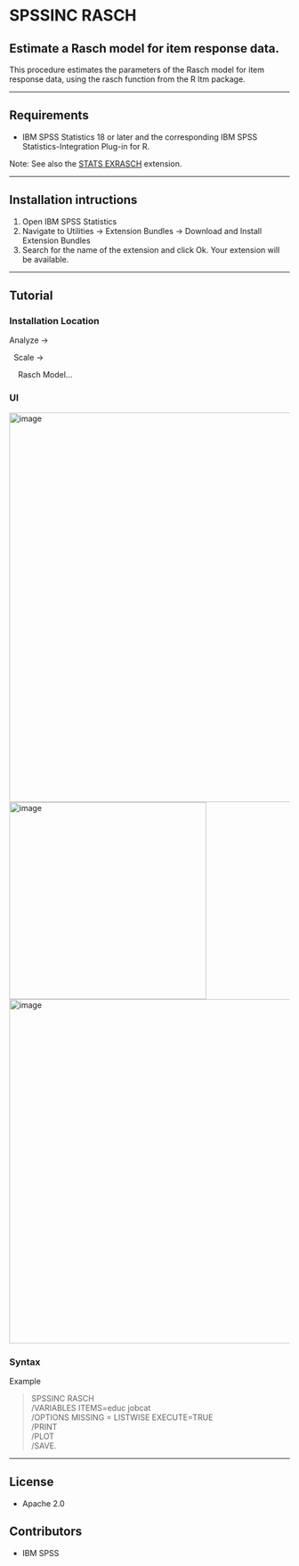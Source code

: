 # SPSSINC RASCH
## Estimate a Rasch model for item response data.
 This procedure estimates the parameters of the Rasch model for item response data, using the rasch function from the R ltm package.

---
Requirements
----
- IBM SPSS Statistics 18 or later and the corresponding IBM SPSS Statistics-Integration Plug-in for R.

Note: See also the [STATS EXRASCH](https://github.com/IBMPredictiveAnalytics/STATS_EXRASCH) extension.

---
Installation intructions
----
1. Open IBM SPSS Statistics
2. Navigate to Utilities -> Extension Bundles -> Download and Install Extension Bundles
3. Search for the name of the extension and click Ok. Your extension will be available.

---
Tutorial
----

### Installation Location

Analyze →

&nbsp;&nbsp;Scale →

&nbsp;&nbsp;&nbsp;&nbsp;Rasch Model... 

### UI
<img width="700" alt="image" src="https://user-images.githubusercontent.com/19230800/196486911-e7e02a5c-cb4d-458c-a3c1-fff39d0cbc83.png">
<img width="354" alt="image" src="https://user-images.githubusercontent.com/19230800/196486968-c0e33c29-65ac-4104-b322-9c176ce9a7ec.png">
<img width="619" alt="image" src="https://user-images.githubusercontent.com/19230800/196486992-a3294169-b03e-4465-a050-d36e51168967.png">

### Syntax
Example

> SPSSINC RASCH <br />
>   /VARIABLES ITEMS=educ jobcat <br />
>   /OPTIONS MISSING = LISTWISE EXECUTE=TRUE <br />
>   /PRINT  <br />
>   /PLOT  <br />
>   /SAVE.



---
License
----

- Apache 2.0
                              
Contributors
----

  - IBM SPSS
